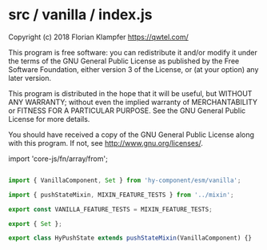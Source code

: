 # src / vanilla / index.js
Copyright (c) 2018 Florian Klampfer <https://qwtel.com/>

This program is free software: you can redistribute it and/or modify
it under the terms of the GNU General Public License as published by
the Free Software Foundation, either version 3 of the License, or
(at your option) any later version.

This program is distributed in the hope that it will be useful,
but WITHOUT ANY WARRANTY; without even the implied warranty of
MERCHANTABILITY or FITNESS FOR A PARTICULAR PURPOSE.  See the
GNU General Public License for more details.

You should have received a copy of the GNU General Public License
along with this program.  If not, see <http://www.gnu.org/licenses/>.

import 'core-js/fn/array/from';


```js

import { VanillaComponent, Set } from 'hy-component/esm/vanilla';

import { pushStateMixin, MIXIN_FEATURE_TESTS } from '../mixin';

export const VANILLA_FEATURE_TESTS = MIXIN_FEATURE_TESTS;

export { Set };

export class HyPushState extends pushStateMixin(VanillaComponent) {}
```


